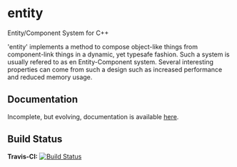 entity
======

Entity/Component System for C++

'entity' implements a method to compose object-like things from component-link
things in a dynamic, yet typesafe fashion.  Such a system is usually refered
to as en Entity-Component system.  Several interesting properties can come from
such a design such as increased performance and reduced memory usage.

## Documentation

Incomplete, but evolving, documentation is available [here](http://cdglove.github.io/entity).

## Build Status

**Travis-CI:** [![Build Status](https://travis-ci.org/cdglove/entity.svg?branch=master)](https://travis-ci.org/cdglove/entity)
